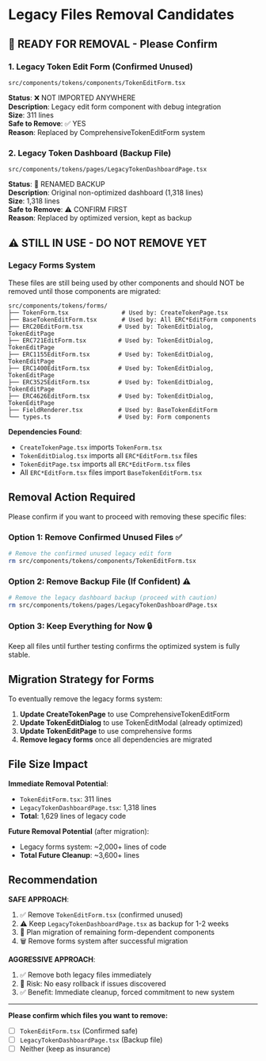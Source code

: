 # Legacy Files Removal Candidates

## 🚨 READY FOR REMOVAL - Please Confirm

### 1. Legacy Token Edit Form (Confirmed Unused)
```
src/components/tokens/components/TokenEditForm.tsx
```
**Status**: ❌ NOT IMPORTED ANYWHERE  
**Description**: Legacy edit form component with debug integration  
**Size**: 311 lines  
**Safe to Remove**: ✅ YES  
**Reason**: Replaced by ComprehensiveTokenEditForm system

### 2. Legacy Token Dashboard (Backup File)
```
src/components/tokens/pages/LegacyTokenDashboardPage.tsx
```
**Status**: 📁 RENAMED BACKUP  
**Description**: Original non-optimized dashboard (1,318 lines)  
**Size**: 1,318 lines  
**Safe to Remove**: ⚠️ CONFIRM FIRST  
**Reason**: Replaced by optimized version, kept as backup

## ⚠️ STILL IN USE - DO NOT REMOVE YET

### Legacy Forms System
These files are still being used by other components and should NOT be removed until those components are migrated:

```
src/components/tokens/forms/
├── TokenForm.tsx               # Used by: CreateTokenPage.tsx
├── BaseTokenEditForm.tsx       # Used by: All ERC*EditForm components  
├── ERC20EditForm.tsx          # Used by: TokenEditDialog, TokenEditPage
├── ERC721EditForm.tsx         # Used by: TokenEditDialog, TokenEditPage
├── ERC1155EditForm.tsx        # Used by: TokenEditDialog, TokenEditPage
├── ERC1400EditForm.tsx        # Used by: TokenEditDialog, TokenEditPage
├── ERC3525EditForm.tsx        # Used by: TokenEditDialog, TokenEditPage
├── ERC4626EditForm.tsx        # Used by: TokenEditDialog, TokenEditPage
├── FieldRenderer.tsx          # Used by: BaseTokenEditForm
└── types.ts                   # Used by: Form components
```

**Dependencies Found**:
- `CreateTokenPage.tsx` imports `TokenForm.tsx`
- `TokenEditDialog.tsx` imports all `ERC*EditForm.tsx` files
- `TokenEditPage.tsx` imports all `ERC*EditForm.tsx` files
- All `ERC*EditForm.tsx` files import `BaseTokenEditForm.tsx`

## Removal Action Required

Please confirm if you want to proceed with removing these specific files:

### Option 1: Remove Confirmed Unused Files ✅
```bash
# Remove the confirmed unused legacy edit form
rm src/components/tokens/components/TokenEditForm.tsx
```

### Option 2: Remove Backup File (If Confident) ⚠️
```bash
# Remove the legacy dashboard backup (proceed with caution)
rm src/components/tokens/pages/LegacyTokenDashboardPage.tsx
```

### Option 3: Keep Everything for Now 🔒
Keep all files until further testing confirms the optimized system is fully stable.

## Migration Strategy for Forms

To eventually remove the legacy forms system:

1. **Update CreateTokenPage** to use ComprehensiveTokenEditForm
2. **Update TokenEditDialog** to use TokenEditModal (already optimized)
3. **Update TokenEditPage** to use comprehensive forms
4. **Remove legacy forms** once all dependencies are migrated

## File Size Impact

**Immediate Removal Potential**:
- `TokenEditForm.tsx`: 311 lines
- `LegacyTokenDashboardPage.tsx`: 1,318 lines
- **Total**: 1,629 lines of legacy code

**Future Removal Potential** (after migration):
- Legacy forms system: ~2,000+ lines of code
- **Total Future Cleanup**: ~3,600+ lines

## Recommendation

**SAFE APPROACH**:
1. ✅ Remove `TokenEditForm.tsx` (confirmed unused)
2. ⚠️ Keep `LegacyTokenDashboardPage.tsx` as backup for 1-2 weeks
3. 🔄 Plan migration of remaining form-dependent components
4. 🗑️ Remove forms system after successful migration

**AGGRESSIVE APPROACH**:
1. ✅ Remove both legacy files immediately
2. 🚨 Risk: No easy rollback if issues discovered
3. ✅ Benefit: Immediate cleanup, forced commitment to new system

---

**Please confirm which files you want to remove:**
- [ ] `TokenEditForm.tsx` (Confirmed safe)
- [ ] `LegacyTokenDashboardPage.tsx` (Backup file)
- [ ] Neither (keep as insurance)

